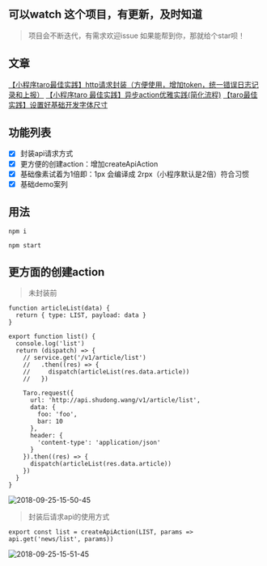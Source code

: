 
## 可以watch 这个项目，有更新，及时知道

> 项目会不断迭代，有需求欢迎issue
> 如果能帮到你，那就给个star呗！

## 文章
[【小程序taro最佳实践】http请求封装（方便使用，增加token，统一错误日志记录和上报）](https://segmentfault.com/a/1190000016533592)
[【小程序taro 最佳实践】异步action优雅实践(简化流程)](https://segmentfault.com/a/1190000016534001)
[【taro最佳实践】设置好基础开发字体尺寸](https://segmentfault.com/a/1190000016514478)

## 功能列表
* [x] 封装api请求方式
* [x] 更方便的创建action：增加createApiAction
* [x] 基础像素试着为1倍即：1px 会编译成 2rpx（小程序默认是2倍）符合习惯
* [x] 基础demo案列

## 用法
```
npm i

npm start
```
## 更方面的创建action
> 未封装前
```
function articleList(data) {
  return { type: LIST, payload: data }
}

export function list() {
  console.log('list')
  return (dispatch) => {
    // service.get('/v1/article/list')
    //   .then((res) => {
    //     dispatch(articleList(res.data.article))
    //   })

    Taro.request({
      url: 'http://api.shudong.wang/v1/article/list',
      data: {
        foo: 'foo',
        bar: 10
      },
      header: {
        'content-type': 'application/json'
      }
    }).then((res) => {
      dispatch(articleList(res.data.article))
    })
  }
}
```
![2018-09-25-15-50-45](http://img.shudong.wang/2018-09-25-15-50-45.png)
> 封装后请求api的使用方式
```
export const list = createApiAction(LIST, params => api.get('news/list', params))
```
![2018-09-25-15-51-45](http://img.shudong.wang/2018-09-25-15-51-45.png)
